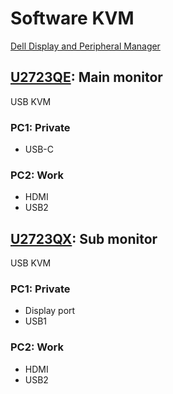 # Software KVM

[Dell Display and Peripheral Manager](https://www.dell.com/support/kbdoc/ja-jp/000201067/dell-display-and-peripheral-manager-for-macos)

## [U2723QE](https://www.dell.com/ja-jp/shop/dell-%E3%83%87%E3%82%B8%E3%82%BF%E3%83%AB-%E3%83%8F%E3%82%A4%E3%82%A8%E3%83%B3%E3%83%89-%E3%82%B7%E3%83%AA%E3%83%BC%E3%82%BA-27-4k-usb-c-%E3%83%8F%E3%83%96-%E3%83%A2%E3%83%8B%E3%82%BF%E3%83%BC-u2723qe/apd/210-bdzo/%E3%83%A2%E3%83%8B%E3%82%BF%E3%83%BC-%E3%83%A2%E3%83%8B%E3%82%BF%E3%83%BC%E7%94%A8%E5%91%A8%E8%BE%BA%E6%A9%9F%E5%99%A8): Main monitor

USB KVM

### PC1: Private

- USB-C

### PC2: Work

- HDMI
- USB2

## [U2723QX](https://www.dell.com/ja-jp/shop/dell-%E3%83%87%E3%82%B8%E3%82%BF%E3%83%AB-%E3%83%8F%E3%82%A4%E3%82%A8%E3%83%B3%E3%83%89-%E3%82%B7%E3%83%AA%E3%83%BC%E3%82%BA-27-4k-usb-c-%E3%83%8F%E3%83%96-%E3%83%A2%E3%83%8B%E3%82%BF%E3%83%BC-u2723qe/apd/210-bdzo/%E3%83%A2%E3%83%8B%E3%82%BF%E3%83%BC-%E3%83%A2%E3%83%8B%E3%82%BF%E3%83%BC%E7%94%A8%E5%91%A8%E8%BE%BA%E6%A9%9F%E5%99%A8): Sub monitor

USB KVM

### PC1: Private

- Display port
- USB1

### PC2: Work

- HDMI
- USB2
